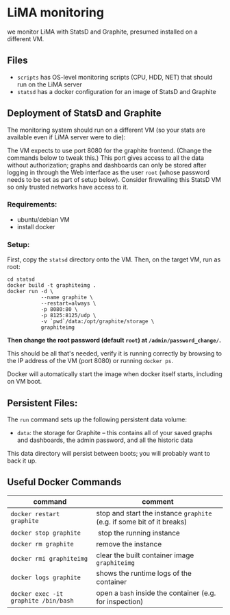 # LiMA monitoring

we monitor LiMA with StatsD and Graphite, presumed installed on a different VM.

## Files

 - `scripts` has OS-level monitoring scripts (CPU, HDD, NET) that should run on the LiMA server
 - `statsd` has a docker configuration for an image of StatsD and Graphite

## Deployment of StatsD and Graphite

The monitoring system should run on a different VM (so your stats are available even if LiMA server were to die):

The VM expects to use port 8080 for the graphite frontend. (Change the commands below to tweak this.) This port gives access to all the data without authorization; graphs and dashboards can only be stored after logging in through the Web interface as the user `root` (whose password needs to be set as part of setup below). Consider firewalling this StatsD VM so only trusted networks have access to it.

### Requirements:

 - ubuntu/debian VM
 - install docker

### Setup:

First, copy the `statsd` directory onto the VM. Then, on the target VM, run as root:

```
cd statsd
docker build -t graphiteimg .
docker run -d \
           --name graphite \
           --restart=always \
           -p 8080:80 \
           -p 8125:8125/udp \
           -v `pwd`/data:/opt/graphite/storage \
           graphiteimg
```

**Then change the root password (default `root`) at `/admin/password_change/`.**

This should be all that's needed, verify it is running correctly by browsing to the IP address of the VM (port 8080) or running `docker ps`.

Docker will automatically start the image when docker itself starts, including on VM boot.

## Persistent Files:

The `run` command sets up the following persistent data volume:

- `data`: the storage for Graphite – this contains all of your saved graphs and dashboards, the admin password, and all the historic data

This data directory will persist between boots; you will probably want to back it up.

## Useful Docker Commands

command | comment
--------|--------
`docker restart graphite` | stop and start the instance `graphite` (e.g. if some bit of it breaks)
`docker stop graphite` | stop the running instance
`docker rm graphite` | remove the instance
`docker rmi graphiteimg` | clear the built container image `graphiteimg`
`docker logs graphite` | shows the runtime logs of the container
`docker exec -it graphite /bin/bash` | open a `bash` inside the container (e.g. for inspection)
